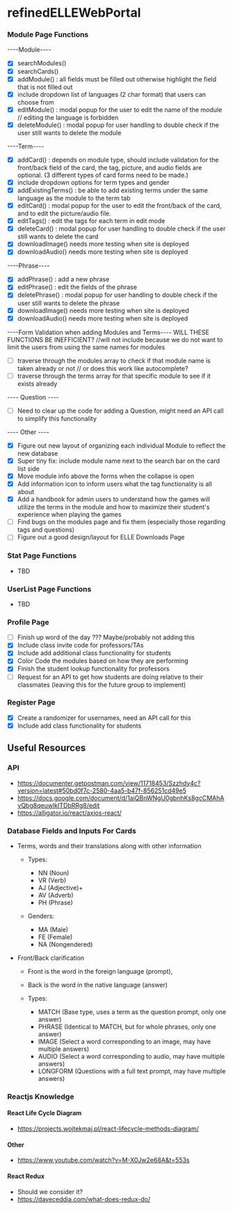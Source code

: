 # refinedELLEWebPortal

### Module Page Functions 
----Module----
- [x] searchModules()
- [x] searchCards()
- [x] addModule() : all fields must be filled out otherwise highlight the field that is not filled out 
- [x] include dropdown list of languages (2 char format) that users can choose from 
- [x] editModule() : modal popup for the user to edit the name of the module // editing the language is forbidden 
- [x] deleteModule() : modal popup for user handling to double check if the user still wants to delete the module 

----Term----
- [x] addCard() : depends on module type, should include validation for the front/back field of the card, the tag, picture, and audio fields are optional. (3 different types of card forms need to be made.)
- [x] include dropdown options for term types and gender 
- [x] addExistingTerms() : be able to add existing terms under the same language as the module to the term tab
- [x] editCard() : modal popup for the user to edit the front/back of the card, and to edit the picture/audio file. 
- [x] editTags() : edit the tags for each term in edit mode  
- [x] deleteCard() : modal popup for user handling to double check if the user still wants to delete the card 
- [x] downloadImage() needs more testing when site is deployed
- [x] downloadAudio() needs more testing when site is deployed

----Phrase----
- [x] addPhrase() : add a new phrase 
- [x] editPhrase() : edit the fields of the phrase 
- [x] deletePhrase() : modal popup for user handling to double check if the user still wants to delete the phrase
- [x] downloadImage() needs more testing when site is deployed
- [x] downloadAudio() needs more testing when site is deployed

----Form Validation when adding Modules and Terms---- 
WILL THESE FUNCTIONS BE INEFFICIENT? 
//will not include because we do not want to limit the users from using the same names for modules 
- [ ] traverse through the modules array to check if that module name is taken already or not // or does this work like autocomplete? 
- [ ] traverse through the terms array for that specific module to see if it exists already

---- Question ----
- [ ] Need to clear up the code for adding a Question, might need an API call to simplify this functionality 

---- Other ----
- [x] Figure out new layout of organizing each individual Module to reflect the new database 
- [x] Super tiny fix: include module name next to the search bar on the card list side 
- [x] Move module info above the forms when the collapse is open 
- [x] Add information icon to inform users what the tag functionality is all about 
- [x] Add a handbook for admin users to understand how the games will utilize the terms in the module and how to maximize their student's experience when playing the games
- [ ] Find bugs on the modules page and fix them (especially those regarding tags and questions) 
- [ ] Figure out a good design/layout for ELLE Downloads Page

### Stat Page Functions
- TBD 

### UserList Page Functions
- TBD 

### Profile Page 
- [ ] Finish up word of the day ??? Maybe/probably not adding this 
- [x] Include class invite code for professors/TAs
- [x] Include add additional class functionality for students 
- [x] Color Code the modules based on how they are performing 
- [x] Finish the student lookup functionality for professors 
- [ ] Request for an API to get how students are doing relative to their classmates (leaving this for the future group to implement)

### Register Page 
- [x] Create a randomizer for usernames, need an API call for this
- [x] Include add class functionality for students 

## Useful Resources 
### API 
- https://documenter.getpostman.com/view/11718453/Szzhdy4c?version=latest#50bd0f7c-2580-4aa5-b47f-856251cd49e5
- https://docs.google.com/document/d/1aiQBnWNgU0gbnhKs8gcCMAhAvQbg8qeuwIkITDbRRg8/edit
- https://alligator.io/react/axios-react/

### Database Fields and Inputs For Cards 
- Terms, words and their translations along with other information
  - Types:
    - NN  (Noun)
    - VR  (Verb)
    - AJ  (Adjective)+
    - AV  (Adverb)
    - PH  (Phrase)

  - Genders:
    - MA (Male)
    - FE (Female)
    - NA (Nongendered)

- Front/Back clarification
  - Front is the word in the foreign language (prompt),
  - Back is the word in the native language (answer)

  - Types:
    - MATCH       (Base type, uses a term as the question prompt, only one answer)
    - PHRASE      (Identical to MATCH, but for whole phrases, only one answer)
    - IMAGE       (Select a word corresponding to an image, may have multiple answers)
    - AUDIO       (Select a word corresponding to audio, may have multiple answers)
    - LONGFORM    (Questions with a full text prompt, may have multiple answers)

### Reactjs Knowledge 
#### React Life Cycle Diagram 
- https://projects.wojtekmaj.pl/react-lifecycle-methods-diagram/
#### Other
- https://www.youtube.com/watch?v=M-X0Jw2e68A&t=553s
#### React Redux 
- Should we consider it? 
- https://daveceddia.com/what-does-redux-do/
